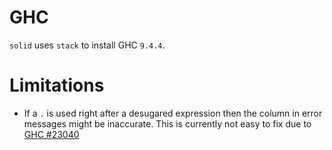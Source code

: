# GHC

`solid` uses `stack` to install GHC `9.4.4`.

# Limitations

- If a `.` is used right after a desugared expression then the column in error
  messages might be inaccurate.  This is currently not easy to fix due to
  [GHC #23040](https://gitlab.haskell.org/ghc/ghc/-/issues/23040)
